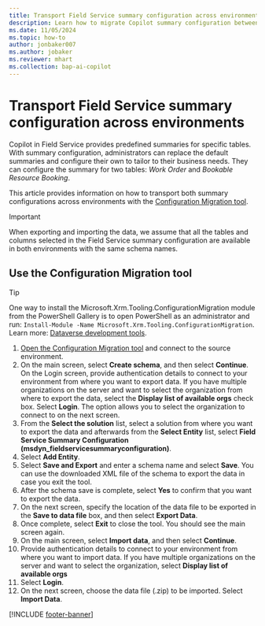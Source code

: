 ```yaml
---
title: Transport Field Service summary configuration across environments
description: Learn how to migrate Copilot summary configuration between environments.
ms.date: 11/05/2024
ms.topic: how-to
author: jonbaker007
ms.author: jobaker
ms.reviewer: mhart
ms.collection: bap-ai-copilot
---
```


# Transport Field Service summary configuration across environments

Copilot in Field Service provides predefined summaries for specific tables. With summary configuration, administrators can replace the default summaries and configure their own to tailor to their business needs. They can configure the summary for two tables: *Work Order* and *Bookable Resource Booking*.

This article provides information on how to transport both summary configurations across environments with the [Configuration Migration tool](/power-platform/alm/configure-and-deploy-tools).

> [!IMPORTANT]
>
> When exporting and importing the data, we assume that all the tables and columns selected in the Field Service summary configuration are available in both environments with the same schema names.

## Use the Configuration Migration tool

> [!TIP]
> One way to install the Microsoft.Xrm.Tooling.ConfigurationMigration module from the PowerShell Gallery is to open PowerShell as an administrator and run: `Install-Module -Name Microsoft.Xrm.Tooling.ConfigurationMigration`. Learn more: [Dataverse development tools](/power-apps/developer/data-platform/download-tools-nuget).

1. [Open the Configuration Migration tool](/power-platform/admin/create-schema-export-configuration-data) and connect to the source environment.
1. On the main screen, select **Create schema**, and then select **Continue**. On the Login screen, provide authentication details to connect to your environment from where you want to export data. If you have multiple organizations on the server and want to select the organization from where to export the data, select the **Display list of available orgs** check box. Select **Login**. The option allows you to select the organization to connect to on the next screen.
1. From the **Select the solution** list, select a solution from where you want to export the data and afterwards from the **Select Entity** list, select **Field Service Summary Configuration (msdyn_fieldservicesummaryconfiguration)**.
1. Select **Add Entity**.
1. Select **Save and Export** and enter a schema name and select **Save**. You can use the downloaded XML file of the schema to export the data in case you exit the tool.
1. After the schema save is complete, select **Yes** to confirm that you want to export the data.
1. On the next screen, specify the location of the data file to be exported in the **Save to data file** box, and then select **Export Data**.
1. Once complete, select **Exit** to close the tool. You should see the main screen again.
1. On the main screen, select **Import data**, and then select **Continue**.
1. Provide authentication details to connect to your environment from where you want to import data. If you have multiple organizations on the server and want to select the organization, select  **Display list of available orgs**
1. Select **Login**.
1. On the next screen, choose the data file (.zip) to be imported. Select **Import Data**.

[!INCLUDE [footer-banner](../includes/footer-banner.md)]